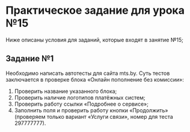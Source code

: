 # Практическое задание для урока №15
Ниже описаны условия для заданий, которые входят в занятие №15;

## Задание №1

Необходимо написать автотесты для сайта mts.by. Суть тестов заключается в проверке блока «Онлайн пополнение без комиссии»:

1. Проверить название указанного блока;
2. Проверить наличие логотипов платёжных систем;
3. Проверить работу ссылки «Подробнее о сервисе»;
4. Заполнить поля и проверить работу кнопки «Продолжить» (проверяем только вариант «Услуги связи», номер для теста 297777777).